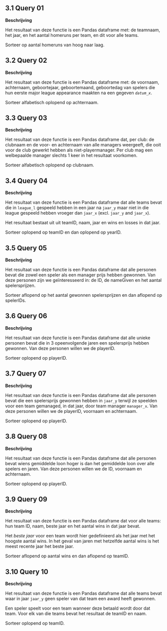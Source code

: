 ## 3.1 Query 01

**Beschrijving**

Het resultaat van deze functie is een Pandas dataframe met: de teamnaam, het jaar, en het aantal homeruns per team, en dit voor alle teams.

Sorteer op aantal homeruns van hoog naar laag.


## 3.2 Query 02

**Beschrijving**

Het resultaat van deze functie is een Pandas dataframe met: de voornaam, achternaam, geboortejaar, geboortemaand, geboortedag van spelers die hun eerste major league appearance maakten na een gegeven *`datum_x`*. 

Sorteer alfabetisch oplopend op achternaam.


## 3.3 Query 03

**Beschrijving**

Het resultaat van deze functie is een Pandas dataframe dat, per club: de clubnaam en de voor- en achternaam van alle managers weergeeft, die ooit voor de club gewerkt hebben als niet-playermanager. Per club mag een welbepaalde manager slechts 1 keer in het resultaat voorkomen. 

Sorteer alfabetisch oplopend op clubnaam.


## 3.4 Query 04

**Beschrijving**

Het resultaat van deze functie is een Pandas dataframe dat alle teams bevat die in `league_l` gespeeld hebben in een jaar na `jaar_y` maar niet in die league gespeeld hebben vroeger dan `jaar_x` (excl. `jaar_y` and `jaar_x`).

Het resultaat bestaat uit uit teamID, naam, jaar en wins en losses in dat jaar.

Sorteer oplopend op teamID en dan oplopend op yearID.


## 3.5 Query 05

**Beschrijving**

Het resultaat van deze functie is een Pandas dataframe dat alle personen bevat die zowel een speler als een manager prijs hebben gewonnen. Van deze personen zijn we geïnteresseerd in: de ID, de nameGiven en het aantal spelersprijzen. 

Sorteer aflopend op het aantal gewonnen spelersprijzen en dan aflopend op spelerIDs.


## 3.6 Query 06

**Beschrijving**

Het resultaat van deze functie is een Pandas dataframe dat alle unieke personen bevat die in 3 opeenvolgende jaren een spelersprijs hebben gewonnen. Van deze personen willen we de playerID.

Sorteer oplopend op playerID.


## 3.7 Query 07

**Beschrijving**

Het resultaat van deze functie is een Pandas dataframe dat alle personen bevat die een spelersprijs gewonnen hebben in `jaar_y` terwijl ze speelden voor een team gemanaged, in dat jaar, door team manager `manager_x`. Van deze personen willen we de playerID, voornaam en achternaam.

Sorteer oplopend op playerID.


## 3.8 Query 08

**Beschrijving**

Het resultaat van deze functie is een Pandas dataframe dat alle personen bevat wiens gemiddelde loon hoger is dan het gemiddelde loon over alle spelers en jaren. Van deze personen willen we de ID, voornaam en achternaam.

Sorteer oplopend op playerID.


## 3.9 Query 09

**Beschrijving**

Het resultaat van deze functie is een Pandas dataframe dat voor alle teams: hun team ID, naam, beste jaar en het aantal wins in dat jaar bevat.

Het _beste jaar_ voor een team wordt hier gedefinieerd als het jaar met het hoogste aantal wins. In het geval van jaren met hetzelfde aantal wins is het meest recente jaar het beste jaar. 

Sorteer aflopend op aantal wins en dan aflopend op teamID.


## 3.10 Query 10

**Beschrijving**

Het resultaat van deze functie is een Pandas dataframe dat alle teams bevat waar in jaar `jaar_y` geen speler van dat team een award heeft gewonnen.

Een speler speelt voor een team wanneer deze betaald wordt door dat team. Voor elk van die teams bevat het resultaat de teamID en naam.

Sorteer oplopend op teamID.